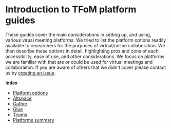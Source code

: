 # Introduction to TFoM platform guides

These guides cover the main considerations in setting up, and using, various virual meeting platforms.
We tried to list the platform options readily available to researchers for the purposes of virtual/online collaboration. 
We then describe these options in detail, highlighting pros and cons of each, accessibility, ease of use, and other considerations.
We focus on platforms we are familiar with that are or could be used for virtual meetings and collaboraiton. If you are aware of others that we didn't cover please contact us by [creating an issue](https://github.com/futureofmeetings/Guides/issues/new/choose).

**Index**

* [Platform options](guides-options.md)
* [Altspace](guide-altspace.md)
* [Gather](guide-gather.md)
* [Glue](guide-glue.md)
* [Teams](guide-teams.md)
* [Platforms summary](guides-summary.md)
